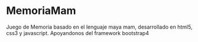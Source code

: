 # MemoriaMam
Juego de Memoria basado en el lenguaje maya mam, desarrollado en html5, css3 y javascript. Apoyandonos del framework bootstrap4
